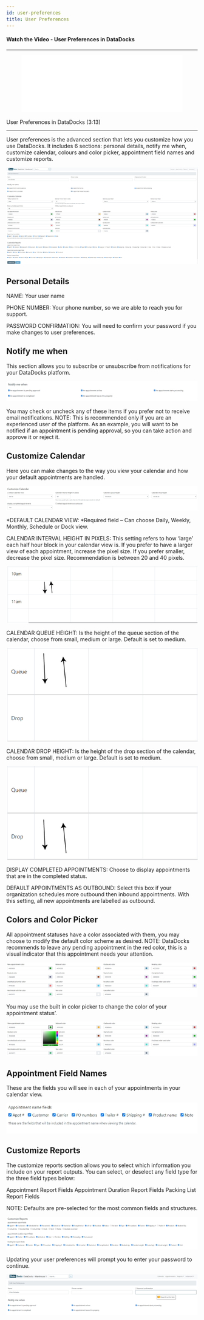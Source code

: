 ```yaml
---
id: user-preferences
title: User Preferences
---
```


#### Watch the Video - User Preferences in DataDocks

***
<figure class="video-container">
  <iframe src="//www.youtube.com/embed/Fp7vPzHno9I" frameborder="0" allowFullScreen width="100%"></iframe>
</figure>


User Preferences in DataDocks (3:13)
***

User preferences is the advanced section that lets you customize how you use DataDocks. It includes 6 sections: personal details, notify me when, customize calendar, colours and color picker, appointment field names and customize reports. 

[![Main Screen](/img/docs/advanced/user-preferences/main.jpg)](/img/docs/advanced/user-preferences/main.jpg)

## Personal Details

NAME: Your user name

PHONE NUMBER: Your phone number, so we are able to reach you for support.

PASSWORD CONFIRMATION: You will need to confirm your password if you make changes to user preferences.

## Notify me when

This section allows you to subscribe or unsubscribe from notifications for your DataDocks platform.

[![Notify Me When](/img/docs/advanced/user-preferences/notify-me-when.jpg)](/img/docs/advanced/user-preferences/notify-me-when.jpg)

You may check or uncheck any of these items if you prefer not to receive email notifications. NOTE: This is recommended only if you are an experienced user of the platform. As an example, you will want to be notified if an appointment is pending approval, so you can take action and approve it or reject it. 

## Customize Calendar

Here you can make changes to the way you view your calendar and how your default appointments are handled. 

[![Customize Calendar](/img/docs/advanced/user-preferences/customize-cal.jpg)](/img/docs/advanced/user-preferences/customize-cal.jpg) 

*DEFAULT CALENDAR VIEW: *Required field – Can choose Daily, Weekly, Monthly, Schedule or Dock view. 

CALENDAR INTERVAL HEIGHT IN PIXELS: This setting refers to how ‘large’ each half hour block in your calendar view is. If you prefer to have a larger view of each appointment, increase the pixel size. If you prefer smaller, decrease the pixel size. Recommendation is between 20 and 40 pixels. 

[![Calendar View Seperators](/img/docs/advanced/user-preferences/cal-view-seperators.jpg)](/img/docs/advanced/user-preferences/cal-view-seperators.jpg)

CALENDAR QUEUE HEIGHT: Is the height of the queue section of the calendar, choose from small, medium or large. Default is set to medium. 

[![Queue Height](/img/docs/advanced/user-preferences/queue-height.jpg)](/img/docs/advanced/user-preferences/queue-height.jpg)

CALENDAR DROP HEIGHT: Is the height of the drop section of the calendar, choose from small, medium or large. Default is set to medium. 


[![Drop Height](/img/docs/advanced/user-preferences/drop-height.jpg)](/img/docs/advanced/user-preferences/drop-height.jpg)


DISPLAY COMPLETED APPOINTMENTS: Choose to display appointments that are in the completed status. 

DEFAULT APPOINTMENTS AS OUTBOUND: Select this box if your organization schedules more outbound then inbound appointments. With this setting, all new appointments are labelled as outbound. 

## Colors and Color Picker

All appointment statuses have a color associated with them, you may choose to modify the default color scheme as desired. NOTE: DataDocks recommends to leave any pending appointment in the red color, this is a visual indicator that this appointment needs your attention. 

[![Colors Available](/img/docs/advanced/user-preferences/colors.jpg)](/img/docs/advanced/user-preferences/colors.jpg)

You may use the built in color picker to change the color of your appointment status’. 

[![Color Picker](/img/docs/advanced/user-preferences/color-picker.jpg)](/img/docs/advanced/user-preferences/color-picker.jpg)

## Appointment Field Names

These are the fields you will see in each of your appointments in your calendar view.
     
[![Appointment Fields](/img/docs/advanced/user-preferences/appt-name-fields.jpg)](/img/docs/advanced/user-preferences/appt-name-fields.jpg)

## Customize Reports

The customize reports section allows you to select which information you include on your report outputs. You can select, or deselect any field type for the three field types below:

Appointment Report Fields
Appointment Duration Report Fields
Packing List Report Fields

NOTE: Defaults are pre-selected for the most common fields and structures. 

[![Customize Reports](/img/docs/advanced/user-preferences/customize-reports.jpg)](/img/docs/advanced/user-preferences/customize-reports.jpg)

Updating your user preferences will prompt you to enter your password to continue. 

[![Update Password](/img/docs/advanced/user-preferences/user-update-password.jpg)](/img/docs/advanced/user-preferences/user-update-password.jpg)

 
